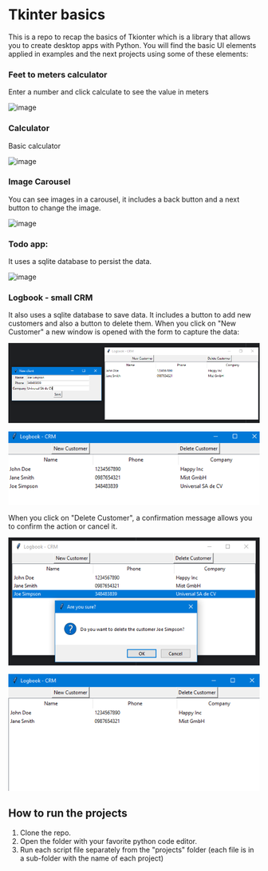 # Tkinter basics

This is a repo to recap the basics of Tkionter which is a library that allows you to create desktop apps with Python.
You will find the basic UI elements applied in examples and the next projects using some of these elements:

### Feet to meters calculator
Enter a number and click calculate to see the value in meters

![image](https://github.com/thegera4/tkinter-basics/assets/84020433/5efafc38-0e64-4139-823d-1276b390c850)


### Calculator
Basic calculator

![image](https://github.com/thegera4/tkinter-basics/assets/84020433/1df2e193-864f-4b77-8967-4c2349256072)


### Image Carousel
You can see images in a carousel, it includes a back button and a next button to change the image.

![image](https://github.com/thegera4/tkinter-basics/assets/84020433/f10df9be-f155-4b4e-900a-f7a9b53f35d4)



### Todo app:
It uses a sqlite database to persist the data.

![image](https://github.com/thegera4/tkinter-basics/assets/84020433/67687f18-b510-4794-a3e4-5ba3fb767b9d)


### Logbook - small CRM
It also uses a sqlite database to save data. It includes a button to add new customers and also a button to delete them.
When you click on "New Customer" a new window is opened with the form to capture the data:

![img.png](img.png)

![img_1.png](img_1.png)

When you click on "Delete Customer", a confirmation message allows you to confirm the action or cancel it.

![img_3.png](img_3.png)

![img_4.png](img_4.png)

## How to run the projects

1. Clone the repo.
2. Open the folder with your favorite python code editor.
3. Run each script file separately from the "projects" folder (each file is in a sub-folder with the name of each project)

